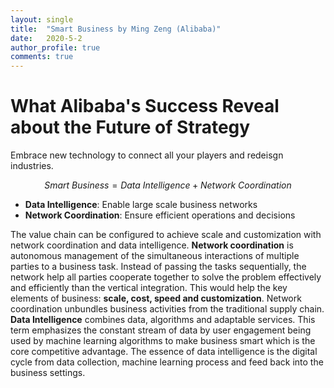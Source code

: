 ```yaml
---
layout: single
title:  "Smart Business by Ming Zeng (Alibaba)"
date:   2020-5-2
author_profile: true
comments: true
---
```


# What Alibaba's Success Reveal about the Future of Strategy

Embrace new technology to connect all your players and redeisgn industries.

$$Smart\ Business = Data\ Intelligence + Network\ Coordination$$

- **Data Intelligence**: Enable large scale business networks
- **Network Coordination**: Ensure efficient operations and decisions

The value chain can be configured to achieve scale and customization with network coordination and data intelligence. **Network coordination** is autonomous management of the simultaneous interactions of multiple parties to a business task. Instead of passing the tasks sequentially, the network help all parties cooperate together to solve the problem effectively and efficiently than the vertical integration. This would help the key elements of business: **scale, cost, speed and customization**. Network coordination unbundles business activities from the traditional supply chain. **Data Intelligence** combines data, algorithms and adaptable services. This term emphasizes the constant stream of data by user engagement being used by machine learning algorithms to make business smart which is the core competitive advantage. The essence of data intelligence is the digital cycle from data collection, machine learning process and feed back into the business settings. 



